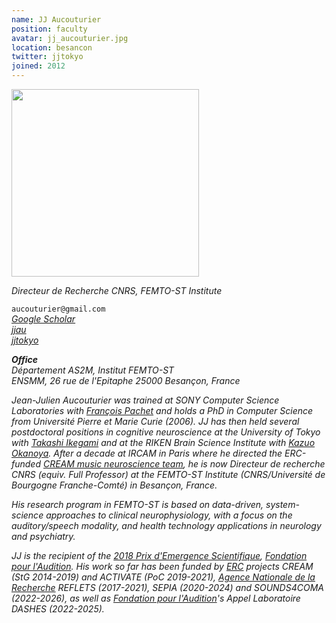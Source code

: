 ```yaml
---
name: JJ Aucouturier
position: faculty
avatar: jj_aucouturier.jpg
location: besancon
twitter: jjtokyo
joined: 2012
---
```


<img width="300" src="{{site.baseurl}}/images/people/{{page.avatar}}" data-action="zoom">

_Directeur de Recherche CNRS, FEMTO-ST Institute_<br>


<i class="fa fa-envelope-o"></i> `aucouturier@gmail.com` <br>
<i class="fa fa-bar-chart-o" /> [Google Scholar](https://scholar.google.com/citations?user=jnST06UAAAAJ) <br>
<i class="fa fa-github" /> [jjau](https://github.com/jjau) <br>
<i class="fa fa-twitter" /> [jjtokyo](https://twitter.com/jjtokyo) <br>



**Office**<br>
Département AS2M, Institut FEMTO-ST <br>
ENSMM, 26 rue de l'Epitaphe
25000 Besançon, France

Jean-Julien Aucouturier was trained at SONY Computer Science Laboratories with [François Pachet](https://www.francoispachet.fr/) and holds a PhD in Computer Science from Université Pierre et Marie Curie (2006). JJ has then held several postdoctoral positions in cognitive neuroscience at the University of Tokyo with [Takashi Ikegami](https://www.sacral.c.u-tokyo.ac.jp/) and at the RIKEN Brain Science Institute with [Kazuo Okanoya](https://cbs.riken.jp/en/faculty/cb/). After a decade at IRCAM in Paris where he directed the ERC-funded [CREAM music neuroscience team](http://cream.ircam.fr), he is now Directeur de recherche CNRS (equiv. Full Professor) at the FEMTO-ST Institute (CNRS/Université de Bourgogne Franche-Comté) in Besançon, France. 

His research program in FEMTO-ST is based on data-driven, system-science approaches to clinical neurophysiology, with a focus on the auditory/speech modality, and health technology applications in neurology and psychiatry.

JJ is the recipient of the [2018 Prix d'Emergence Scientifique](https://www.youtube.com/watch?v=toHbRQMHB-w), [Fondation pour l'Audition](https://www.fondationpourlaudition.org). His work so far has been funded by [ERC](https://erc.europa.eu/) projects CREAM (StG 2014-2019) and ACTIVATE (PoC 2019-2021), [Agence Nationale de la Recherche](https://anr.fr) REFLETS (2017-2021), SEPIA (2020-2024) and SOUNDS4COMA (2022-2026), as well as [Fondation pour l'Audition](https://www.fondationpourlaudition.org)'s Appel Laboratoire DASHES (2022-2025). 

